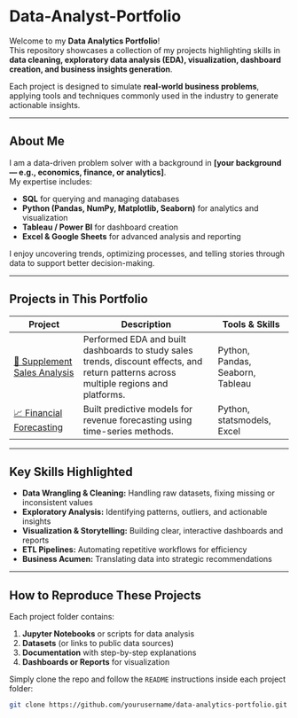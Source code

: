 # Data-Analyst-Portfolio 

Welcome to my **Data Analytics Portfolio**!  
This repository showcases a collection of my projects highlighting skills in **data cleaning, exploratory data analysis (EDA), visualization, dashboard creation, and business insights generation**.  

Each project is designed to simulate **real-world business problems**, applying tools and techniques commonly used in the industry to generate actionable insights.

---

## **About Me**
I am a data-driven problem solver with a background in **[your background — e.g., economics, finance, or analytics]**.  
My expertise includes:
- **SQL** for querying and managing databases  
- **Python (Pandas, NumPy, Matplotlib, Seaborn)** for analytics and visualization  
- **Tableau / Power BI** for dashboard creation  
- **Excel & Google Sheets** for advanced analysis and reporting  

I enjoy uncovering trends, optimizing processes, and telling stories through data to support better decision-making.

---

## **Projects in This Portfolio**
| Project | Description | Tools & Skills |
|----------|-------------|----------------|
| [💊 Supplement Sales Analysis](./supplements-sales-analysis) | Performed EDA and built dashboards to study sales trends, discount effects, and return patterns across multiple regions and platforms. | Python, Pandas, Seaborn, Tableau |
| [📈 Financial Forecasting](./financial-forecasting) | Built predictive models for revenue forecasting using time-series methods. | Python, statsmodels, Excel |

---

## **Key Skills Highlighted**
- **Data Wrangling & Cleaning:** Handling raw datasets, fixing missing or inconsistent values  
- **Exploratory Analysis:** Identifying patterns, outliers, and actionable insights  
- **Visualization & Storytelling:** Building clear, interactive dashboards and reports  
- **ETL Pipelines:** Automating repetitive workflows for efficiency  
- **Business Acumen:** Translating data into strategic recommendations  

---

## **How to Reproduce These Projects**
Each project folder contains:
1. **Jupyter Notebooks** or scripts for data analysis  
2. **Datasets** (or links to public data sources)  
3. **Documentation** with step-by-step explanations  
4. **Dashboards or Reports** for visualization  

Simply clone the repo and follow the `README` instructions inside each project folder:
```bash
git clone https://github.com/yourusername/data-analytics-portfolio.git
